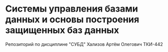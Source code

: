 # Системы управления базами данных и основы построения защищенных баз данных
Репозиторий по дисциплине "СУБД" Хализов Артём Олегович ТКИ-442
